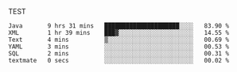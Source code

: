 TEST

<!--START_SECTION:waka-->

```text
Java       9 hrs 31 mins   █████████████████████░░░░   83.90 %
XML        1 hr 39 mins    ███▓░░░░░░░░░░░░░░░░░░░░░   14.55 %
Text       4 mins          ▒░░░░░░░░░░░░░░░░░░░░░░░░   00.69 %
YAML       3 mins          ░░░░░░░░░░░░░░░░░░░░░░░░░   00.53 %
SQL        2 mins          ░░░░░░░░░░░░░░░░░░░░░░░░░   00.31 %
textmate   0 secs          ░░░░░░░░░░░░░░░░░░░░░░░░░   00.02 %
```

<!--END_SECTION:waka-->
